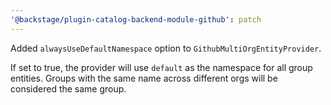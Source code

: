 ```yaml
---
'@backstage/plugin-catalog-backend-module-github': patch
---
```


Added `alwaysUseDefaultNamespace` option to `GithubMultiOrgEntityProvider`.

If set to true, the provider will use `default` as the namespace for all group entities. Groups with the same name across different orgs will be considered the same group.
